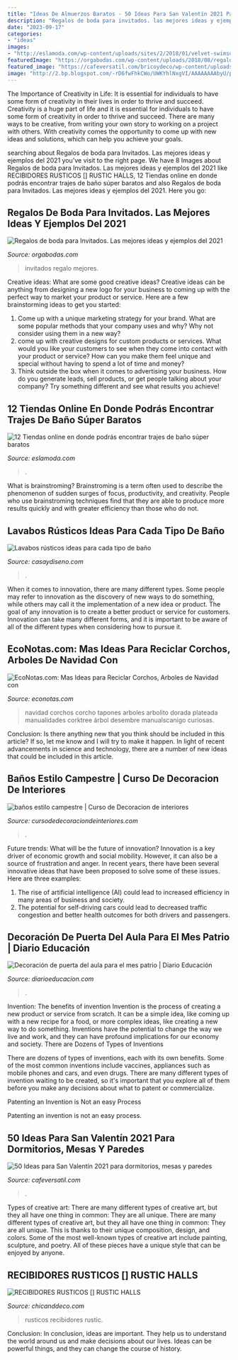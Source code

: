 ```yaml
---
title: "Ideas De Almuerzos Baratos - 50 Ideas Para San Valentín 2021 Para Dormitorios, Mesas Y Paredes"
description: "Regalos de boda para invitados. las mejores ideas y ejemplos del 2021"
date: "2023-09-17"
categories:
- "ideas"
images:
- "http://eslamoda.com/wp-content/uploads/sites/2/2018/01/velvet-swimsuit-600x799.jpg"
featuredImage: "https://orgabodas.com/wp-content/uploads/2018/08/regalo-de-bodas-invitados-4.jpg"
featured_image: "https://cafeversatil.com/bricoydeco/wp-content/uploads/2018/10/03_guetzli-9.jpg"
image: "http://2.bp.blogspot.com/-rD6fwFhkCWo/UWKYhlNxgVI/AAAAAAAAbyU/pJc5LJ0P0uA/s1600/recibidor+rustico.jpg"
---
```



The Importance of Creativity in Life: It is essential for individuals to have some form of creativity in their lives in order to thrive and succeed.
Creativity is a huge part of life and it is essential for individuals to have some form of creativity in order to thrive and succeed. There are many ways to be creative, from writing your own story to working on a project with others. With creativity comes the opportunity to come up with new ideas and solutions, which can help you achieve your goals.

	

		
searching about Regalos de boda para Invitados. Las mejores ideas y ejemplos del 2021 you've visit to the right page. We have 8 Images about Regalos de boda para Invitados. Las mejores ideas y ejemplos del 2021 like RECIBIDORES RUSTICOS [] RUSTIC HALLS, 12 Tiendas online en donde podrás encontrar trajes de baño súper baratos and also Regalos de boda para Invitados. Las mejores ideas y ejemplos del 2021. Here you go:
		
    
## Regalos De Boda Para Invitados. Las Mejores Ideas Y Ejemplos Del 2021

<img loading=lazy src="https://orgabodas.com/wp-content/uploads/2018/08/regalo-de-bodas-invitados-4.jpg" onerror="this.onerror=null;this.src='https://tse3.mm.bing.net/th?id=OIP.Hvezy33plaWidjnVFtAUIAHaEj&amp;pid=15.1';" alt="Regalos de boda para Invitados. Las mejores ideas y ejemplos del 2021">

_Source: orgabodas.com_

>invitados regalo mejores. 

	

Creative ideas: What are some good creative ideas?
Creative ideas can be anything from designing a new logo for your business to coming up with the perfect way to market your product or service. Here are a few brainstorming ideas to get you started: 
1. Come up with a unique marketing strategy for your brand. What are some popular methods that your company uses and why? Why not consider using them in a new way? 
2. come up with creative designs for custom products or services. What would you like your customers to see when they come into contact with your product or service? How can you make them feel unique and special without having to spend a lot of time and money? 
3. Think outside the box when it comes to advertising your business. How do you generate leads, sell products, or get people talking about your company? Try something different and see what results you achieve!

    
## 12 Tiendas Online En Donde Podrás Encontrar Trajes De Baño Súper Baratos

<img loading=lazy src="http://eslamoda.com/wp-content/uploads/sites/2/2018/01/velvet-swimsuit-600x799.jpg" onerror="this.onerror=null;this.src='https://tse1.mm.bing.net/th?id=OIP.0eHUp2nplc6hWeh7mnqyAgHaJ3&amp;pid=15.1';" alt="12 Tiendas online en donde podrás encontrar trajes de baño súper baratos">

_Source: eslamoda.com_

>. 

	

What is brainstroming?
Brainstroming is a term often used to describe the phenomenon of sudden surges of focus, productivity, and creativity. People who use brainstroming techniques find that they are able to produce more results quickly and with greater efficiency than those who do not.

    
## Lavabos Rústicos Ideas Para Cada Tipo De Baño

<img loading=lazy src="https://casaydiseno.com/wp-content/uploads/2016/01/lavabos-rusticos-banos-original-interesante1.jpg" onerror="this.onerror=null;this.src='https://tse2.mm.bing.net/th?id=OIP.iN2KJL16Np931MSrz70pjwHaJ3&amp;pid=15.1';" alt="Lavabos rústicos ideas para cada tipo de baño">

_Source: casaydiseno.com_

>. 

	

When it comes to innovation, there are many different types. Some people may refer to innovation as the discovery of new ways to do something, while others may call it the implementation of a new idea or product. The goal of any innovation is to create a better product or service for customers. Innovation can take many different forms, and it is important to be aware of all of the different types when considering how to pursue it.

    
## EcoNotas.com: Mas Ideas Para Reciclar Corchos, Arboles De Navidad Con

<img loading=lazy src="http://2.bp.blogspot.com/-o8AgqOZ-8nE/UotUzlw-svI/AAAAAAABSZs/6giy7OePDUM/s1600/Mas+Ideas+para+Reciclar+Corchos,+Arboles+de+Navidad+con+Corchos+Reciclados2.jpg" onerror="this.onerror=null;this.src='https://tse2.mm.bing.net/th?id=OIP.VcQ_PGGIVbAnGuoLJ0V3CAAAAA&amp;pid=15.1';" alt="EcoNotas.com: Mas Ideas para Reciclar Corchos, Arboles de Navidad con">

_Source: econotas.com_

>navidad corchos corcho tapones arboles arbolito dorada plateada manualidades corktree árbol desembre manualscanigo curiosas. 

	

Conclusion: Is there anything new that you think should be included in this article? If so, let me know and I will try to make it happen.
In light of recent advancements in science and technology, there are a number of new ideas that could be included in this article.

    
## Baños Estilo Campestre | Curso De Decoracion De Interiores

<img loading=lazy src="https://cursodedecoraciondeinteriores.com/wp-content/uploads/2018/05/banos-estilo-campestre-2.jpg" onerror="this.onerror=null;this.src='https://tse1.mm.bing.net/th?id=OIP.OAcSC6a6djQHZ6mwLIJXUgHaKD&amp;pid=15.1';" alt="baños estilo campestre | Curso de Decoracion de interiores">

_Source: cursodedecoraciondeinteriores.com_

>. 

	

Future trends: What will be the future of innovation?
Innovation is a key driver of economic growth and social mobility. However, it can also be a source of frustration and anger. In recent years, there have been several innovative ideas that have been proposed to solve some of these issues. Here are three examples:
1. The rise of artificial intelligence (AI) could lead to increased efficiency in many areas of business and society.
2. The potential for self-driving cars could lead to decreased traffic congestion and better health outcomes for both drivers and passengers.

    
## Decoración De Puerta Del Aula Para El Mes Patrio | Diario Educación

<img loading=lazy src="https://diarioeducacion.com/wp-content/uploads/2018/08/puertas-independencia-7.jpg" onerror="this.onerror=null;this.src='https://tse1.mm.bing.net/th?id=OIP.VTyoVhF0yydklbwkJilzOwHaJ4&amp;pid=15.1';" alt="Decoración de puerta del aula para el mes patrio | Diario Educación">

_Source: diarioeducacion.com_

>. 

	

Invention: The benefits of invention
Invention is the process of creating a new product or service from scratch. It can be a simple idea, like coming up with a new recipe for a food, or more complex ideas, like creating a new way to do something. Inventions have the potential to change the way we live and work, and they can have profound implications for our economy and society.
There are Dozens of Types of Inventions

There are dozens of types of inventions, each with its own benefits. Some of the most common inventions include vaccines, appliances such as mobile phones and cars, and even drugs. There are many different types of invention waiting to be created, so it's important that you explore all of them before you make any decisions about what to patent or commercialize.

Patenting an Invention is Not an easy Process

Patenting an invention is not an easy process.

    
## 50 Ideas Para San Valentín 2021 Para Dormitorios, Mesas Y Paredes

<img loading=lazy src="https://cafeversatil.com/bricoydeco/wp-content/uploads/2018/10/03_guetzli-9.jpg" onerror="this.onerror=null;this.src='https://tse1.mm.bing.net/th?id=OIP.7ANndYS-oduK9DxJUtKoLAHaJ4&amp;pid=15.1';" alt="50 Ideas para San Valentín 2021 para dormitorios, mesas y paredes">

_Source: cafeversatil.com_

>. 

	

Types of creative art: There are many different types of creative art, but they all have one thing in common: They are all unique.
There are many different types of creative art, but they all have one thing in common: They are all unique. This is thanks to their unique composition, design, and colors. Some of the most well-known types of creative art include painting, sculpture, and poetry. All of these pieces have a unique style that can be enjoyed by anyone.

    
## RECIBIDORES RUSTICOS [] RUSTIC HALLS

<img loading=lazy src="http://2.bp.blogspot.com/-rD6fwFhkCWo/UWKYhlNxgVI/AAAAAAAAbyU/pJc5LJ0P0uA/s1600/recibidor+rustico.jpg" onerror="this.onerror=null;this.src='https://tse3.mm.bing.net/th?id=OIP.WQgFDer1cUR_tz7rMvCiKQAAAA&amp;pid=15.1';" alt="RECIBIDORES RUSTICOS [] RUSTIC HALLS">

_Source: chicanddeco.com_

>rusticos recibidores rustic. 

	

Conclusion:
In conclusion, ideas are important. They help us to understand the world around us and make decisions about our lives. Ideas can be powerful things, and they can change the course of history.

